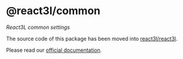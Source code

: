 @react3l/common
===============
_React3L common settings_


The source code of this package has been moved into [react3l/react3l](https://github.com/react3l/react3l).


Please read our [official documentation](https://react3l.github.io).
